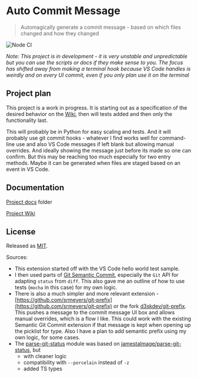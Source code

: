 # Auto Commit Message
> Automagically generate a commit message - based on which files changed and how they changed

![Node CI](https://github.com/MichaelCurrin/auto-commit-msg/workflows/Node%20CI/badge.svg)

_Note: This project is in development - it is very unstable and unpredictable but you can use the scripts or docs if they make sense to you. The focus has shifted away from making a terminal hook because VS Code handles is weirdly and on every UI commit, even if you only plan use it on the terminal_


## Project plan

This project is a work in progress. It is starting out as a specification of the desired behavior on the [Wiki](https://github.com/MichaelCurrin/auto-commit-msg/wiki), then will tests added and then only the functionality last.

This will probably be in Python for easy scaling and tests. And it will probably use git commit hooks - whatever I find works well for command-line use and also VS Code messages if left blank but allowing manual overrides. And ideally showing the message just before its made so one can confirm. But this may be reaching too much especially for two entry methods. Maybe it can be generated when files are staged based on an event in VS Code.


## Documentation

[Project docs](/docs/) folder

[Project Wiki](https://github.com/MichaelCurrin/auto-commit-msg/wiki)


## License

Released as [MIT](/LICENSE).

Sources:

- This extension started off with the VS Code hello world test sample.
- I then used parts of [Git Semantic Commit](https://github.com/nitayneeman/vscode-git-semantic-commit), especially the `Git` API for adapting `status` from `diff`. This also gave me an outline of how to use tests (`mocha` in this case) for my own logic.
- There is also a much simpler and more relevant extension - [https://github.com/srmeyers/git-prefix](https://github.com/srmeyers/git-prefix) or the fork [d3skdev/git-prefix](https://github.com/d3skdev/git-prefix). This pushes a message to the commit message UI box and allows manual overrides, which is a flow I like. This could work with the existing Semantic Git Commit extension if that message is kept when opening up the picklist for type. Also I have a plan to add semantic prefix using my own logic, for some cases.
- The [parse-git-status](/src/generate/parse-git-status) module was based on [jamestalmage/parse-git-status](https://github.com/jamestalmage/parse-git-status), but 
    - with cleaner logic
    - compatibility with `--porcelain` instead of `-z` 
    - added TS types 
